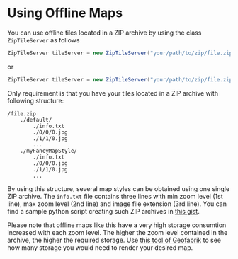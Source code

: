 # Using Offline Maps

You can use offline tiles located in a ZIP archive by using the class `ZipTileServer` as follows

```csharp
ZipTileServer tileServer = new ZipTileServer("your/path/to/zip/file.zip")
```

or

```csharp
ZipTileServer tileServer = new ZipTileServer("your/path/to/zip/file.zip", "myFancyMapStyle")
```

Only requirement is that you have your tiles located in a ZIP archive with following structure:

```
/file.zip
	./default/
		./info.txt
		./0/0/0.jpg
		./1/1/0.jpg
		...
	./myFancyMapStyle/
		./info.txt
		./0/0/0.jpg
		./1/1/0.jpg
		...
```

By using this structure, several map styles can be obtained using one single ZIP archive. The `info.txt` file contains three lines with min zoom level (1st line), max zoom  level (2nd line) and image file extension (3rd line). You can find a sample python script creating such ZIP archives in [this gist](https://gist.github.com/sebastianknopf/d1d1819181240e17b6c16ba44f3d6c11).

Please note that offline maps like this have a very high storage consumtion increased with each zoom level. The higher the zoom level contained in the archive, the higher the required storage. Use [this tool of Geofabrik](https://tools.geofabrik.de/calc/#type=geofabrik_standard&bbox=8.5429,48.349,9.8395,49.1504) to see how many storage you would need to render your desired map.